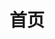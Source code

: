 ---
home: true
title: 首页
heroText: WETSPACE-TJBLOG
features:
  - title: 前端博客
    details: 工作日常与技术总结，专注于前端领域的技术积累。
  - title: 有趣好玩
    details: 强推红警3日冕MOD, 背景故事也很有趣；内容，背景音乐也是yyds；然后再推COD19，有兴趣可以一起来玩哦！
  - title: 联系方式
    details: 手机：13265487637; QQ/微信：981955667，欢迎探讨技术问题或者进行项目合作
---